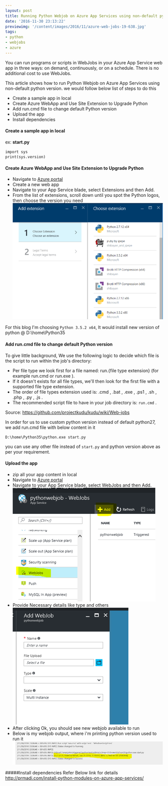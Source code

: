 ```yaml
---
layout: post
title: Running Python Webjob on Azure App Services using non-default python version
date: '2016-11-30 23:13:22'
previewimg: '/content/images/2016/11/azure-web-jobs-19-638.jpg'
tags:
- python
- webjobs
- azure
---
```


You can run programs or scripts in WebJobs in your Azure App Service web app in three ways: on demand, continuously, or on a schedule. There is no additional cost to use WebJobs.

This article shows how to run Python Webjob on Azure App Services using non-default python version. we would follow below list of steps to do this

* Create a sample app in local
* Create Azure WebApp and Use Site Extension to Upgrade Python
* Add run.cmd file to change default Python version
* Upload the app
* Install dependencies

#### Create a sample app in local
ex: **start.py**
```
import sys
print(sys.version)
```

#### Create Azure WebApp and Use Site Extension to Upgrade Python

* Navigate to [Azure portal](https://portal.azure.com/)
* Create a new web app
* Navigate to your App Service blade, select Extensions and then Add.
* From the list of extensions, scroll down until you spot the Python logos, then choose the version you need
![Site Extension](/content/images/2016/11/siteextensions.png)

For this blog I'm choosing `Python 3.5.2 x64`, It would install new version of python @ D:\home\Python35

#### Add run.cmd file to change default Python version
To give little background,
We use the following logic to decide which file is the script to run within the job's directory:

* Per file type we look first for a file named:  run.{file type extension}  (for example  run.cmd  or  run.exe ).
* If it doesn't exists for all file types, we'll then look for the first file with a supported file type extension.
* The order of file types extension used is:  .cmd ,  .bat ,  .exe ,  .ps1 ,  .sh ,  .php ,  .py ,  .js .
* The recommended script file to have in your job directory is:  `run.cmd` .

Source: https://github.com/projectkudu/kudu/wiki/Web-jobs

In order for us to use custom python version instead of default python27, we add run.cmd file with below content in it
```
D:\home\Python35\python.exe start.py
```
you can use any other file instead of `start.py` and python version above as per your requirement.

#### Upload the app
* zip all your app content in local
* Navigate to [Azure portal](https://portal.azure.com/)
* Navigate to your App Service blade, select WebJobs and then Add.
![Add Webjob](/content/images/2016/11/webjob1.PNG)
* Provide Necessary details like type and others
![Webjob details](/content/images/2016/11/webjob2.PNG)
* After clicking Ok, you should see new webjob available to run
* Below is my webjob output, where i'm printing python version used to run it
![Webjob Output](/content/images/2016/11/webjob3.PNG)

#####Install dependencies
Refer Below link for details
http://prmadi.com/install-python-modules-on-azure-app-services/